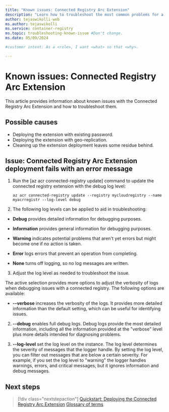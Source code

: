 ```yaml
---
title: "Known issues: Connected Registry Arc Extension"
description: "Learn how to troubleshoot the most common problems for a Connected Registry Arc Extension and resolve issues with ease."
author: tejaswikolli-web
ms.author: tejaswikolli
ms.service: container-registry
ms.topic: troubleshooting-known-issue #Don't change.
ms.date: 05/09/2024

#customer intent: As a <role>, I want <what> so that <why>.

---
```


# Known issues: Connected Registry Arc Extension

This article provides information about known issues with the Connected Registry Arc Extension and how to troubleshoot them.
   
## Possible causes

* Deploying the extension with existing password.
* Deploying the extension with geo-replication.
* Cleaning up the extension deployment leaves some residue behind. 

## Issue: Connected Registry Arc Extension deployment fails with an error message

1. Run the [az acr connected-registry update] command to update the connected registry extension with the debug log level:  

    ```azurecli
    az acr connected-registry update --registry mycloudregistry --name myacrregistr --log-level debug   
    ```

2. The following log levels can be applied to aid in troubleshooting:
    
- **Debug** provides detailed information for debugging purposes.

- **Information** provides general information for debugging purposes.

- **Warning** indicates potential problems that aren't yet errors but might become one if no action is taken.

- **Error** logs errors that prevent an operation from completing.

- **None** turns off logging, so no log messages are written.

3. Adjust the log level as needed to troubleshoot the issue.
 
The active selection provides more options to adjust the verbosity of logs when debugging issues with a connected registry. The following options are available:

* **--verbose** increases the verbosity of the logs. It provides more detailed information than the default setting, which can be useful for identifying issues.

2. **--debug** enables full debug logs. Debug logs provide the most detailed information, including all the information provided at the "verbose" level plus more details intended for diagnosing problems.

3. **--log-level** set the log level on the instance. The log level determines the severity of messages that the logger handle. By setting the log level, you can filter out messages that are below a certain severity. For example, if you set the log level to "warning" the logger handles warnings, errors, and critical messages, but it ignores information and debug messages.

## Next steps

> [!div class="nextstepaction"]
> [Quickstart: Deploying the Connected Registry Arc Extension](quickstart-connected-registry-arc-cli.md)
> [Glossary of terms](connected-registry-glossary.md)